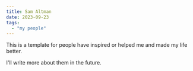 ```yaml
---
title: Sam Altman
date: 2023-09-23
tags:
  - "my people"
---
```


This is a template for people have inspired or helped me and made my life better.

I'll write more about them in the future.